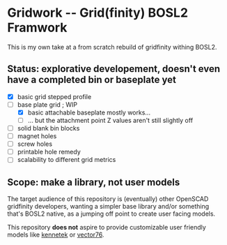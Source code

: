 # Gridwork -- Grid(finity) BOSL2 Framwork

This is my own take at a from scratch rebuild of gridfinity withing BOSL2.

## Status: explorative developement, doesn't even have a completed bin or baseplate yet

- [x] basic grid stepped profile
- [ ] base plate grid ; WIP
  - [x] basic attachable baseplate mostly works...
  - [ ] ... but the attachment point Z values aren't still slightly off
- [ ] solid blank bin blocks
- [ ] magnet holes
- [ ] screw holes
- [ ] printable hole remedy
- [ ] scalability to different grid metrics

## Scope: make a library, not user models

The target audience of this repository is (eventually) other OpenSCAD gridfinity developers,
wanting a simpler base library and/or something that's BOSL2 native,
as a jumping off point to create user facing models.

This repository **does not** aspire to provide customizable user friendly models like [kennetek] or [vector76].

[kennetek]: https://github.com/kennetek/gridfinity-rebuilt-openscad
[vector76]: https://github.com/vector76/gridfinity_openscad
